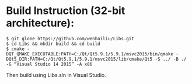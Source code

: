 # Build Instruction (32-bit architecture): 
```console
$ git glone https://github.com/wenhailiu/Libs.git
$ cd Libs && mkdir build && cd build
$ cmake -DQT_QMAKE_EXECUTABLE:PATH=C:/Qt/Qt5.9.1/5.9.1/msvc2015/bin/qmake -DQt5_DIR:PATH=C:/Qt/Qt5.9.1/5.9.1/msvc2015/lib/cmake/Qt5 -S ../ -B ./ -G “Visual Studio 14 2015” -A x86
```

Then build using Libs.sln in Visual Studio. 
